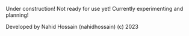 Under construction! Not ready for use yet! Currently experimenting and planning!

Developed by Nahid Hossain (nahidhossain) (c) 2023